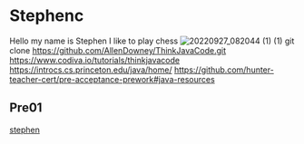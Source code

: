 # Stephenc
Hello my name is Stephen 
I like to play chess
![20220927_082044 (1) (1)](https://github.com/Stephenc80/StephenC/assets/145131056/33823f2a-7832-4035-9f3e-42557c0e550e)
git clone https://github.com/AllenDowney/ThinkJavaCode.git
https://www.codiva.io/tutorials/thinkjavacode
https://introcs.cs.princeton.edu/java/home/
https://github.com/hunter-teacher-cert/pre-acceptance-prework#java-resources
## Pre01 
[stephen](https://replit.com/@StephenChen20/Stephen-chen-Prework-IB-CS#Pre01)
